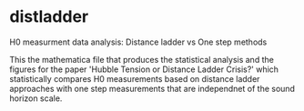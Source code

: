 # distladder
H0 measurment data analysis: Distance ladder vs One step methods

This the mathematica file that produces the statistical analysis and the figures for the paper 'Hubble Tension or Distance Ladder Crisis?' which statistically compares H0 measurements based on distance ladder approaches with one step measurements that are independnet of the sound horizon scale.
